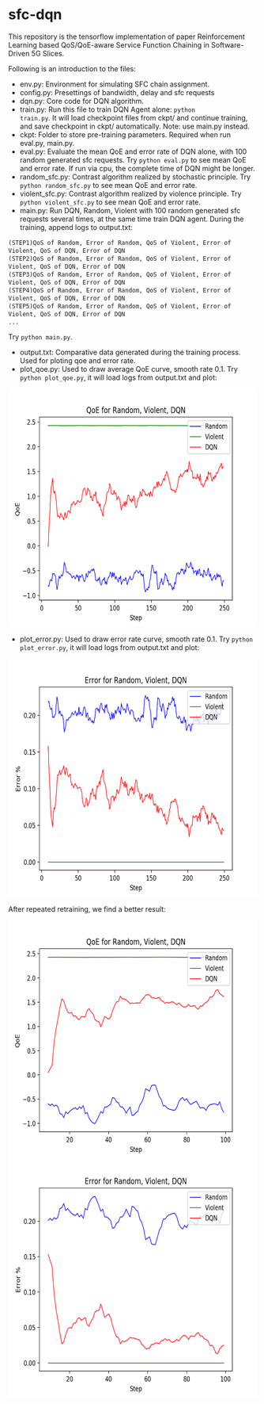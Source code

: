 # sfc-dqn

This repository is the tensorflow implementation of paper Reinforcement Learning based QoS/QoE-aware Service Function Chaining in Software-Driven 5G Slices.

Following is an introduction to the files:

* env.py: Environment for simulating SFC chain assignment.
* config.py: Presettings of bandwidth, delay and sfc requests
* dqn.py: Core code for DQN algorithm.
* train.py: Run this file to train DQN Agent alone: <code>python train.py</code>. It will load checkpoint files from ckpt/ and continue training, and save checkpoint in ckpt/ automatically. Note: use main.py instead.
* ckpt: Folder to store pre-training parameters. Required when run eval.py, main.py.
* eval.py: Evaluate the mean QoE and error rate of DQN alone, with 100 random generated sfc requests. Try <code>python eval.py</code> to see mean QoE and error rate. If run via cpu, the complete time of DQN might be longer.
* random\_sfc.py: Contrast algorithm realized by stochastic principle. Try <code>python random\_sfc.py</code> to see mean QoE and error rate.
* violent\_sfc.py: Contrast algorithm realized by violence principle. Try <code>python violent\_sfc.py</code> to see mean QoE and error rate.
* main.py: Run DQN, Random, Violent with 100 random generated sfc requests several times, at the same time train DQN agent. During the training, append logs to output.txt: 
```
(STEP1)QoS of Random, Error of Random, QoS of Violent, Error of Violent, QoS of DQN, Error of DQN
(STEP2)QoS of Random, Error of Random, QoS of Violent, Error of Violent, QoS of DQN, Error of DQN
(STEP3)QoS of Random, Error of Random, QoS of Violent, Error of Violent, QoS of DQN, Error of DQN
(STEP4)QoS of Random, Error of Random, QoS of Violent, Error of Violent, QoS of DQN, Error of DQN
(STEP5)QoS of Random, Error of Random, QoS of Violent, Error of Violent, QoS of DQN, Error of DQN
...
```
Try <code>python main.py</code>.
* output.txt: Comparative data generated during the training process. Used for ploting qoe and error rate.
* plot\_qoe.py: Used to draw average QoE curve, smooth rate 0.1. Try <code>python plot\_qoe.py</code>, it will load logs from output.txt and plot:

<div align="center"><img src="figure_QoE_1.png" width="640px" height="480px"></div>

* plot\_error.py: Used to draw error rate curve, smooth rate 0.1. Try <code>python plot\_error.py</code>, it will load logs from output.txt and plot:

<div align="center"><img src="figure_error_1.png" width="640px" height="480px"></div>

After repeated retraining, we find a better result:

<div align="center"><img src="figure_QoE_2.png" width="640px" height="480px"></div>

<div align="center"><img src="figure_error_2.png" width="640px" height="480px"></div>
